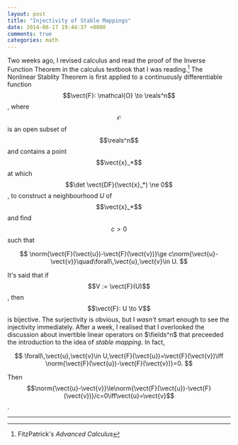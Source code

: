 ```yaml
---
layout: post
title: "Injectivity of Stable Mappings"
date: 2014-06-17 19:44:37 +0800
comments: true
categories: math
---
```


Two weeks ago, I revised calculus and read the proof of the Inverse
Function Theorem in the calculus textbook that I was reading.[^1]  The
Nonlinear Stablity Theorem is first applied to a continuously
differentiable function $$\vect{F}: \mathcal{O} \to \reals^n$$, where
$$\mathcal{O}$$ is an open subset of $$\reals^n$$ and contains a point
$$\vect{x}_*$$ at which $$\det \vect{DF}(\vect{x}_*) \ne 0$$, to
construct a neighbourhood $U$ of $$\vect{x}_*$$ and find $$c > 0$$
such that

$$
\norm{\vect{F}(\vect{u})-\vect{F}(\vect{v})}\ge c\norm{\vect{u}-\vect{v}}\quad\forall\,\vect{u},\vect{v}\in U.
$$

It's said that if $$V := \vect{F}(U)$$, then $$\vect{F}: U \to V$$ is
bijective.  The surjectivity is obvious, but I *wasn't* smart enough
to see the injectivity immediately.  After a week, I realised that I
overlooked the discussion about invertible linear operators on
$\fields^n$ that preceeded the introduction to the idea of *stable
mapping*.  In fact,

$$
\forall\,\vect{u},\vect{v}\in U,\vect{F}(\vect{u})=\vect{F}(\vect{v})\iff \norm{\vect{F}(\vect{u})-\vect{F}(\vect{v})}=0.
$$

Then
$$\norm{\vect{u}-\vect{v}}\le\norm{\vect{F}(\vect{u})-\vect{F}(\vect{v})}/c=0\iff\vect{u}=\vect{v}$$.

---
[^1]: FitzPatrick's *Advanced Calculus*
